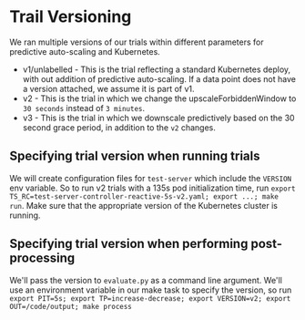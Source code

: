# Trail Versioning

We ran multiple versions of our trials within different parameters for
predictive auto-scaling and Kubernetes.

- v1/unlabelled - This is the trial reflecting a standard Kubernetes deploy,
  with out addition of predictive auto-scaling. If a data point does not have a
  version attached, we assume it is part of v1.
- v2 - This is the trial in which we change the upscaleForbiddenWindow to `30
  seconds` instead of `3 minutes`.
- v3 - This is the trial in which we downscale predictively based on the 30
  second grace period, in addition to the `v2` changes.

## Specifying trial version when running trials

We will create configuration files for `test-server` which include the `VERSION`
env variable. So to run v2 trials with a 135s pod initialization time, run
`export TS_RC=test-server-controller-reactive-5s-v2.yaml; export ...; make run`.
Make sure that the appropriate version of the Kubernetes cluster is running.

## Specifying trial version when performing post-processing

We'll pass the version to `evaluate.py` as a command line argument. We'll use an
environment variable in our make task to specify the version, so run `export
PIT=5s; export TP=increase-decrease; export VERSION=v2; export OUT=/code/output; make process`
